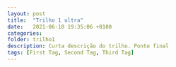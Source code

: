 ```yaml
---
layout: post
title:  "Trilho 1 ultra"
date:   2021-06-10 19:35:06 +0100
categories:
folder: trilho1
description: Curta descrição do trilho. Ponto final
tags: [First Tag, Second Tag, Third Tag]
---
```

